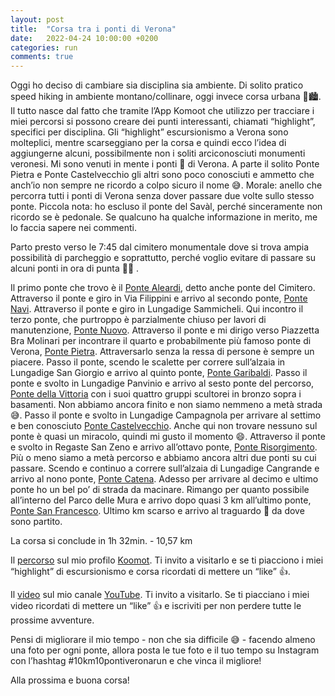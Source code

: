 ```yaml
---
layout: post
title:  "Corsa tra i ponti di Verona"
date:   2022-04-24 10:00:00 +0200
categories: run
comments: true
---
```


Oggi ho deciso di cambiare sia disciplina sia ambiente. Di solito pratico speed hiking in ambiente montano/collinare, oggi invece corsa urbana 🏃🏙. Il tutto nasce dal fatto che tramite l’App Komoot che utilizzo per tracciare i miei percorsi si possono creare dei punti interessanti, chiamati “highlight”, specifici per disciplina. Gli “highlight” escursionismo a Verona sono molteplici, mentre scarseggiano per la corsa e quindi ecco l’idea di aggiungerne alcuni, possibilmente non i soliti arciconosciuti monumenti veronesi. Mi sono venuti in mente i ponti 🌉 di Verona. A parte il solito Ponte Pietra e Ponte Castelvecchio gli altri sono poco conosciuti e ammetto che anch’io non sempre ne ricordo a colpo sicuro il nome 😅. Morale: anello che percorra tutti i ponti di Verona senza dover passare due volte sullo stesso ponte. Piccola nota: ho escluso il ponte del Savàl, perché sinceramente non ricordo se è pedonale. Se qualcuno ha qualche informazione in merito, me lo faccia sapere nei commenti.

Parto presto verso le 7:45 dal cimitero monumentale dove si trova ampia possibilità di parcheggio e soprattutto, perché voglio evitare di passare su alcuni ponti in ora di punta 🚗🚬 . 

Il primo ponte che trovo è il [Ponte Aleardi][ponte-aleardi], detto anche ponte del Cimitero. Attraverso il ponte e giro in Via Filippini e arrivo al secondo ponte, [Ponte Navi][ponte-navi]. Attraverso il ponte e giro in Lungadige Sammicheli. Qui incontro il terzo ponte, che purtroppo è parzialmente chiuso per lavori di manutenzione, [Ponte Nuovo][ponte-nuovo]. Attraverso il ponte e mi dirigo verso Piazzetta Bra Molinari per incontrare il quarto e probabilmente  più famoso ponte di Verona, [Ponte Pietra][ponte-pietra]. Attraversarlo senza la ressa di persone è sempre un piacere. Passo il ponte, scendo le scalette per correre sull’alzaia in Lungadige San Giorgio e arrivo al quinto ponte, [Ponte Garibaldi][ponte-garibaldi]. Passo il ponte e svolto in Lungadige Panvinio e arrivo al sesto ponte del percorso, [Ponte della Vittoria][ponte-della-vittoria] con i suoi quattro gruppi scultorei in bronzo sopra i basamenti. Non abbiamo ancora finito e non siamo nemmeno a metà strada 😅. Passo il ponte e svolto in Lungadige Campagnola per arrivare al settimo e ben conosciuto [Ponte Castelvecchio][ponte-castelvecchio]. Anche qui non trovare nessuno sul ponte è quasi un miracolo, quindi mi gusto il momento 😄. Attraverso il ponte e svolto in Regaste San Zeno e arrivo all’ottavo ponte, [Ponte Risorgimento][ponte-risorgimento]. Più o meno siamo a metà percorso e abbiamo ancora altri due ponti su cui passare. Scendo e continuo a correre sull’alzaia di Lungadige Cangrande e arrivo al nono ponte, [Ponte Catena][ponte-catena]. Adesso per arrivare al decimo e ultimo ponte ho un bel po’ di strada da macinare. Rimango per quanto possibile all’interno del Parco delle Mura e arrivo dopo quasi 3 km all’ultimo ponte, [Ponte San Francesco][ponte-san-francesco]. Ultimo km scarso e arrivo al traguardo 🏁 da dove sono partito.

La corsa si conclude in 1h 32min. - 10,57 km

Il [percorso][komoot] sul mio profilo [Koomot][komoot-profile]. Ti invito a visitarlo e se ti piacciono i miei “highlight” di escursionismo e corsa ricordati di mettere un “like” 👍. 

Il [video][youtube] sul mio canale [YouTube][youtube-channel]. Ti invito a visitarlo. Se ti piacciano i miei video ricordati di mettere un “like” 👍 e iscriviti per non perdere tutte le prossime avventure.

Pensi di migliorare il mio tempo - non che sia difficile 😅 - facendo almeno una foto per ogni ponte, allora posta le tue foto e il tuo tempo su Instagram con l’hashtag #10km10pontiveronarun e che vinca il migliore!

Alla prossima e buona corsa!

[ponte-aleardi]: https://it.wikipedia.org/wiki/Ponte_Aleardi
[ponte-navi]: https://it.wikipedia.org/wiki/Ponte_Navi
[ponte-nuovo]: https://it.wikipedia.org/wiki/Ponte_Nuovo_(Verona)
[ponte-pietra]: https://it.wikipedia.org/wiki/Ponte_Pietra
[ponte-garibaldi]: https://it.wikipedia.org/wiki/Ponte_Garibaldi_(Verona)
[ponte-della-vittoria]: https://it.wikipedia.org/wiki/Ponte_della_Vittoria_(Verona)
[ponte-castelvecchio]: https://it.wikipedia.org/wiki/Ponte_di_Castelvecchio
[ponte-risorgimento]: https://it.wikipedia.org/wiki/Ponte_del_Risorgimento_(Verona)
[ponte-catena]: https://it.wikipedia.org/wiki/Ponte_Catena
[ponte-san-francesco]: https://it.wikipedia.org/wiki/Ponte_San_Francesco
[komoot-profile]: https://www.komoot.it/user/1971346940863
[komoot]: https://www.komoot.it/tour/746697445
[youtube-channel]: https://bit.ly/3jKVu80
[youtube]: https://youtu.be/bozFuqdHMbI
